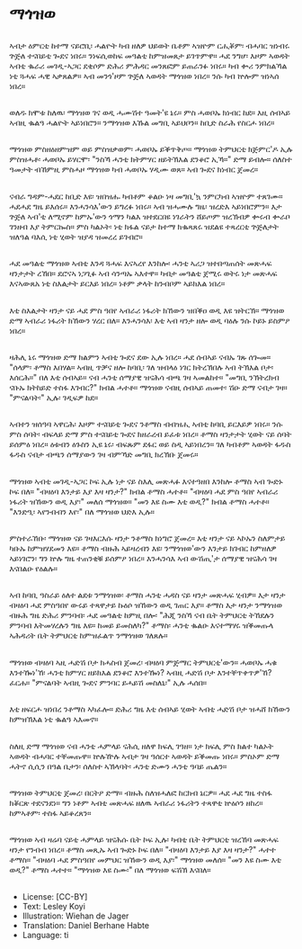 # ማጎዝወ

##
ኣብታ ዕምርቲ ከተማ ናይሮቢ፡ ሓልዮት ካብ ዘለዎ ህይወት ቤቶም ኣዝዮም ርሒቖም፡ ብሓባር ዝነብሩ ጕጅለ ተናበይቲ ጐደና ነበሩ። ንነፍሲወከፍ መዓልቲ ከምዝመጸታ ይገጥምዋ። ሓደ ንግሆ፡ እዞም ኣወዳት ኣብቲ ቈራሪ መገዲ-ኣጋር ደቂሶም ድሕሪ ምሕዳር መንጸፎም ይጠራንፉ ነበሩ። ካብ ቍሪ ንምክልኻል ነቲ ጓሓፍ ሓዊ ኣቃጸልዎ። ኣብ መንጎ'ዞም ጕጅለ ኣወዳት ማጎዝወ ነበረ። ንሱ ካብ ኵሎም ዝነኣሰ ነበረ።

##
ወለዱ ክሞቱ ከለዉ፡ ማጎዝወ ገና ወዲ ሓሙሽተ ዓመት'ዩ ኔሩ። ምስ ሓወቦኡ ክነብር ከደ። እዚ ሰብኣይ ኣብዚ ቈልዓ ሓልዮት ኣይነበሮን። ንማጎዝወ እኹል መግቢ ኣይህቦን። ከቢድ ስራሕ የስርሖ ነበረ።

##
ማጎዝወ ምስዘዕዘምዝም ወይ ምስዝቃወም፡ ሓወቦኡ ይቕጥቅጦ። ማጎዝወ ትምህርቲ ክጅምር'ዶ ኢሉ ምስዝሓቶ፡ ሓወቦኡ ይሃርሞ፡ "ንስኻ ሓንቲ ክትምሃር ዘይትኽእል ደንቆሮ ኢኻ።" ድማ ይብሎ። ሰለስተ ዓመታት ብኸምዚ ምስሓዞ ማጎዝወ ካብ ሓወቦኡ ሃዲሙ ወጸ። ኣብ ጐደና ክነብር ጀመረ።

##
ናብራ ግዳም-ሓደር ከቢድ እዩ፡ ዝበዝሑ ካብቶም ቆልዑ ነዛ መግቢ'ኳ ንምርካብ ኣዝዮም ተጸገሙ። ሓደሓደ ግዜ ይእሰሩ። እንሓንሳእ'ውን ይግረፉ ነበሩ። ኣብ ዝሓሙሉ ግዜ፡ ዝረድእ ኣይነበሮምን። እታ ጕጅለ ኣብ'ቲ ለሚኖም ከምኡ'ውን ጎማን ካልእ ዝተደርበዩ ነገራትን ሸይጦም ዝረኽብዎ ቍሩብ ቍራቦ ገንዘብ እያ ትምርኰስ። ምስ ካልኦት፡ ነቲ ክፋል ናይታ ከተማ ክቈጻጸሩ ዝደልዩ ተጻረርቲ ጕጅለታት ዝለዓል ባእሲ ነቲ ሂወት ዝያዳ ዝመረረ ይገብሮ።

##
ሓደ መዓልቲ ማጎዝወ ኣብቲ እንዳ ጓሓፍ እናኣረየ እንከሎ፡ ሓንቲ ኣሪጋ ዝተበጣጠሰት መጽሓፍ ዛንታታት ረኸበ። ደሮናኣ ነጋጊፉ ኣብ ሳንጣኡ ኣእተዋ። ካብታ መዓልቲ ጀሚሩ ወትሩ ነታ መጽሓፍ እናኣውጸአ ነቲ ስእልታት ይርእይ ነበረ። ነቶም ቃላት ከንብቦም ኣይክእል ነበረ።

##
እቲ ስእልታት ዛንታ ናይ ሓደ ምስ ዓበየ ኣብራሪ ነፋሪት ክኸውን ዝበቕዐ ወዲ እዩ ዝትርኽ። ማጎዝወ ድማ ኣብራሪ ነፋሪት ክኸውን ሃረር በለ። እንሓንሳእ፡ እቲ ኣብ ዛንታ ዘሎ ወዲ ባዕሉ ንሱ ኮይኑ ይስምዖ ነበረ።

##
ዛሕሊ ኔሩ ማጎዝወ ድማ ክልምን ኣብቲ ጐደና ደው ኢሉ ነበረ። ሓደ ሰብኣይ ናብኡ ገጹ ሰጐመ። "ሰላም፡ ቶማስ እበሃል። ኣብዚ ጥቓና ዘሎ ከባቢ፡ ገለ ዝብላዕ ነገር ክትረኽበሉ ኣብ ትኽእል ቦታ፡ እሰርሕ።" በለ እቲ ሰብኣይ። ናብ ሓንቲ ሰማያዊ ዝናሕሳ ብጫ ገዛ ኣመልከተ። "መግቢ ንኽትረክብ ናቡኡ ክትከይድ ተስፋ እገብር?" ክብል ሓተቶ። ማጎዝወ ናብዚ ሰብኣይ ጠመተ፡ ሽዑ ድማ ናብታ ገዛ። "ምናልባት፡" ኢሉ፡ ገዲፍዎ ከደ።

##
ኣብተን ዝሰዓባ ኣዋርሕ፡ እዞም ተናበይቲ ጐደና ንቶማስ ብብዝሒ ኣብቲ ከባቢ ይርእይዎ ነበሩ። ንሱ ምስ ሰባት፡ ብፍላይ ድማ ምስ ተናበይቲ ጐደና ክዘራረብ ይፈቱ ነበረ። ቶማስ ዛንታታት ሂወት ናይ ሰባት ይሰምዕ ነበረ። ዕቱብን ዕጉስን ኢዩ ኔሩ፡ ብፍጹም ደፋር ወይ ስዲ ኣይነበረን። ገለ ካብቶም ኣወዳት ፋዱስ ፋዱስ ናብታ ብጫን ሰማያውን ገዛ ብምኻድ መግቢ ክረኽቡ ጀመሩ።

##
ማጎዝወ ኣብቲ መገዲ-ኣጋር ኮፍ ኢሉ ነታ ናይ ስእሊ መጽሓፉ እናተዓዘበ እንከሎ ቶማስ ኣብ ጐድኑ ኮፍ በለ። "ብዛዕባ እንታይ እያ እዛ ዛንታ?" ክብል ቶማስ ሓተቶ። "ብዛዕባ ሓደ ምስ ዓበየ ኣብራሪ ነፋሪት ዝኸውን ወዲ እያ፡" መለሰ ማጎዝወ። "መን እዩ ስሙ እቲ ወዲ?" ክብል ቶማስ ሓተቶ። "እንድዒ፡ ኣየንብብን እየ፡" በለ ማጎዝወ ህድእ ኢሉ።

##
ምስተራኸቡ፡ ማጎዝወ ናይ ገዛእርእሱ ዛንታ ንቶማስ ክነግሮ ጀመረ። እቲ ዛንታ ናይ ኣኮኡን ስለምታይ ካቡኡ ከምዝሃደመን እዩ። ቶማስ ብዙሕ ኣይዛረብን እዩ፡ ንማጎዝወ'ውን እንታይ ክገብር ከምዘለዎ ኣይነገሮን፡ ግን ኵሉ ግዜ ተጠንቂቑ ይሰምዖ ነበረ። እንሓንሳእ ኣብ ውሽጢ'ታ ሰማያዊ ዝናሕሳ ገዛ እናበልዑ የዕልሉ።

##
ኣብ ከባቢ ዓስራይ ዕለተ ልደቱ ንማጎዝወ፡ ቶማስ ሓንቲ ሓዳስ ናይ ዛንታ መጽሓፍ ሂብዎ። እታ ዛንታ ብዛዕባ ሓደ ምስዓበየ ውሩይ ተጻዋታይ ኩዕሶ ዝኸውን ወዲ ገጠር እያ። ቶማስ እታ ዛንታ ንማጎዝወ ብዙሕ ግዜ ድሕሪ ምንባብ፡ ሓደ መዓልቲ ከምዚ በሎ፡ "ሕጂ ንስኻ ናብ ቤት ትምህርቲ ትኸደሉን ምንባብ እትመሃረሉን ግዜ እዩ። ከመይ ይመስለካ?" ቶማስ፡ ሓንቲ ቈልዑ እናተማሃሩ ዝቕመጡላ ኣሕዳሪት ቤት ትምህርቲ ከምዝፈልጥ ንማጎዝወ ገለጸሉ።

##
ማጎዝወ ብዛዕባ ኣዚ ሓድሽ ቦታ ክሓስብ ጀመረ፡ ብዛዕባ ምጅማር ትምህርቲ'ውን። ሓወቦኡ ሓቁ እንተዀነ'ኸ፡ ሓንቲ ክምሃር ዘይክእል ደንቆሮ እንተዀነ? ኣብዚ ሓድሽ ቦታ እንተቐጥቀጥዎ'ኸ? ፈርሐ። "ምናልባት ኣብዚ ጐደና ምንባር ይሓይሽ መስለኒ፡" ኢሉ ሓሰበ።

##
እቲ ዘፍርሖ ዝነበረ ንቶማስ ኣካፈሎ። ድሕሪ ግዜ እቲ ሰብኣይ ሂወት ኣብቲ ሓድሽ ቦታ ዝሓሸ ክኸውን ከምዝኽእል ነቲ ቈልዓ ኣእመኖ።

##
ስለዚ ድማ ማጎዝወ ናብ ሓንቲ ሓምላይ ናሕሲ ዘለዋ ክፍሊ ገዓዘ። ነታ ክፍሊ ምስ ክልተ ካልኦት ኣወዳት ብሓባር ተቐመጡዋ። ኵሉዅሉ ኣብታ ገዛ ዓሰርተ ኣወዳት ይቕመጡ ነበሩ። ምስኦም ድማ ሓትኖ ሲሲን በዓል ቤታን፡ ሰለስተ ኣኽላባት፡ ሓንቲ ድሙን ሓንቲ ዓባይ ጤልን።

##
ማጎዝወ ትምህርቲ ጀመረ፡ በርትዖ ድማ። ብዙሕ ስለዝሓለፎ ከርክብ ኔርዎ። ሓደ ሓደ ግዜ ተስፋ ክቖርጽ ተደናንደነ። ግን ነቶም ኣብቲ መጽሓፍ ዘለዉ ኣብራሪ ነፋሪትን ተጻዋቲ ኵዕሶን ዘከረ። ከምኣቶም፡ ተስፋ ኣይቆረጸን።

##
ማጎዝወ ኣብ ዛሬባ ናይቲ ሓምላይ ዝናሕሱ ቤት ኮፍ ኢሉ፡ ካብቲ ቤት ትምህርቲ ዝረኸባ መጽሓፍ ዛንታ የንብብ ነበረ። ቶማስ መጺኡ ኣብ ጐድኑ ኮፍ በለ። "ብዛዕባ እንታይ እያ እዛ ዛንታ?" ሓተተ ቶማስ። "ብዛዕባ ሓደ ምስዓበየ መምህር ዝኸውን ወዲ እያ፡" ማጎዝወ መለሰ። "መን እዩ ስሙ እቲ ወዲ?" ቶማስ ሓተተ። "ማጎዝወ እዩ ስሙ፡" በለ ማጎዝወ ፍሽኽ እናበለ።

##
* License: [CC-BY]
* Text: Lesley Koyi
* Illustration: Wiehan de Jager
* Translation: Daniel Berhane Habte
* Language: ti
